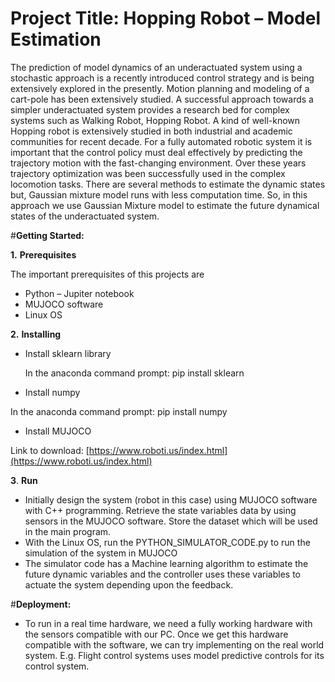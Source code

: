 ﻿# **Project Title: Hopping Robot – Model Estimation**The prediction of model dynamics of an underactuated system using a stochastic approach is a recently introduced control strategy and is being extensively explored in the presently. Motion planning and modeling of a cart-pole has been extensively studied. A successful approach towards a simpler underactuated system provides a research bed for complex systems such as Walking Robot, Hopping Robot. A kind of well-known Hopping robot is extensively studied in both industrial and academic communities for recent decade. For a fully automated robotic system it is important that the control policy must deal effectively by predicting the trajectory motion with the fast-changing environment. Over these years trajectory optimization was been successfully used in the complex locomotion tasks. There are several methods to estimate the dynamic states but, Gaussian mixture model runs with less computation time. So, in this approach we use Gaussian Mixture model to estimate the future dynamical states of the underactuated system.#**Getting Started:****1.** **Prerequisites**The important prerequisites of this projects are- Python – Jupiter notebook- MUJOCO software- Linux OS**2.**    **Installing**- Install sklearn library   In the anaconda command prompt:  pip install sklearn- Install numpy In the anaconda command prompt:  pip install numpy- Install MUJOCO Link to download: [https://www.roboti.us/index.html](https://www.roboti.us/index.html)**3**. **Run**- Initially design the system (robot in this case) using MUJOCO software with C++ programming. Retrieve the state variables data by using sensors in the MUJOCO software. Store the dataset which will be used in the main program.- With the Linux OS, run the PYTHON\_SIMULATOR\_CODE.py to run the simulation of the system in MUJOCO- The simulator code has a Machine learning algorithm to estimate the future dynamic variables and the controller uses these variables to actuate the system depending upon the feedback.#**Deployment:**  - To  run in a real time hardware, we need a fully working hardware with the sensors compatible with our PC. Once we get this hardware compatible with the software, we can try implementing on the real world system. E.g. Flight control systems uses model predictive controls for its control system.
